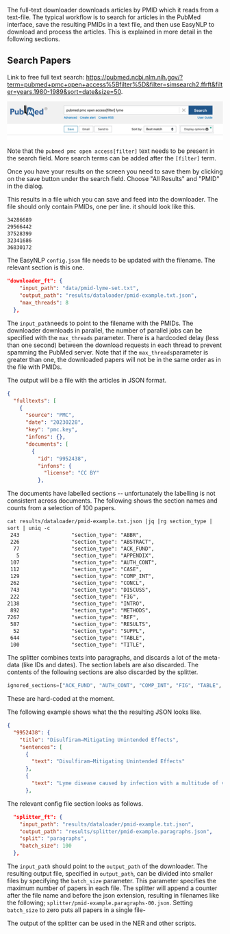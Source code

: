
The full-text downloader downloads articles by PMID which it reads from a text-file.  The typical workflow is to search for articles in the PubMed interface, save the resulting PMIDs in a text file, and then use EasyNLP to download and process the articles. This is explained in more detail in the following sections.

## Search Papers

Link to free full text search: https://pubmed.ncbi.nlm.nih.gov/?term=pubmed+pmc+open+access%5Bfilter%5D&filter=simsearch2.ffrft&filter=years.1980-1989&sort=date&size=50.

![](PubMedSearch.png)

Note that the `pubmed pmc open access[filter]` text needs to be present in the search field. More search terms can be added after the `[filter]` term. 

Once you have your results on the screen you need to save them by clicking on the save button under the search field. Choose "All Results" and "PMID" in the dialog.

This results in a file which you can save and feed into the downloader. The file should only contain PMIDs, one per line. it should look like this.
```text
34286689
29566442
37528399
32341686
36830172
```

The EasyNLP `config.json` file needs to be updated with the filename. The relevant section is this one.
```json
"downloader_ft": {
    "input_path": "data/pmid-lyme-set.txt",
    "output_path": "results/dataloader/pmid-example.txt.json",
    "max_threads": 8
  },
```
 The `input_path`needs to point to the filename with the PMIDs. The downloader downloads in parallel, the number of parallel jobs can be specified with the `max_threads` parameter. There is a hardcoded delay (less than one second) between the download requests in each thread to prevent spamming the PubMed server. Note that if the `max_threads`parameter is greater than one, the downloaded papers will not be in the same order as in the file with PMIDs.

The output will be a file with the articles in JSON format.
```json
{
  "fulltexts": [
    {
      "source": "PMC",
      "date": "20230228",
      "key": "pmc.key",
      "infons": {},
      "documents": [
        {
          "id": "9952438",
          "infons": {
            "license": "CC BY"
          },
```

The documents have labelled sections -- unfortunately the labelling is not consistent across documents. The following shows the section names and counts from a selection of 100 papers.
```shell
cat results/dataloader/pmid-example.txt.json |jq |rg section_type | sort | uniq -c
 243                 "section_type": "ABBR",
 226                 "section_type": "ABSTRACT",
  77                 "section_type": "ACK_FUND",
   5                 "section_type": "APPENDIX",
 107                 "section_type": "AUTH_CONT",
 112                 "section_type": "CASE",
 129                 "section_type": "COMP_INT",
 262                 "section_type": "CONCL",
 743                 "section_type": "DISCUSS",
 222                 "section_type": "FIG",
2138                 "section_type": "INTRO",
 892                 "section_type": "METHODS",
7267                 "section_type": "REF",
 587                 "section_type": "RESULTS",
  52                 "section_type": "SUPPL",
 644                 "section_type": "TABLE",
 100                 "section_type": "TITLE",
```

The splitter combines texts into paragraphs, and discards a lot of the meta-data (like IDs and dates). The section labels are also discarded. The contents of the following sections are also discarded by the splitter.
```python
ignored_sections=["ACK_FUND", "AUTH_CONT", "COMP_INT", "FIG", "TABLE", "ABBR", "REF"]
```
 These are hard-coded at the moment.

The following example shows what the the resulting JSON looks like.
```json
{
  "9952438": {
    "title": "Disulfiram—Mitigating Unintended Effects",
    "sentences": [
      {
        "text": "Disulfiram—Mitigating Unintended Effects"
      },
      {
        "text": "Lyme disease caused by infection with a multitude of vector-borne organisms can sometimes be successfully treated in its very early stages. However, if diagnosis is delayed, this infection can become disseminated and, ...[cut for brevity]... This paper outlines the results of that research to help avoid some of the pitfalls inherent in this novel use of an old and established medication in the practice of clinical medicine."
      },
```

The relevant config file section looks as follows.
```json
  "splitter_ft": {
    "input_path": "results/dataloader/pmid-example.txt.json",
    "output_path": "results/splitter/pmid-example.paragraphs.json",
    "split": "paragraphs",
    "batch_size": 100
  },
```
The `input_path` should point to the `output_path` of the downloader. The resulting output file, specified in `output_path`, can be divided into smaller files by specifying the `batch_size` parameter. This parameter specifies the maximum number of papers in each file. The splitter will append a counter after the file name and before the json extension, resulting in filenames like the following; `splitter/pmid-example.paragraphs-00.json`. Setting `batch_size` to zero puts all papers in a single file-

The output of the splitter can be used in the NER and other scripts.
